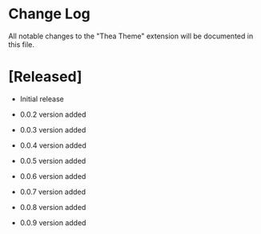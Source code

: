 # Change Log

All notable changes to the "Thea Theme" extension will be documented in this file.

# [Released]

- Initial release

- 0.0.2 version added
- 0.0.3 version added
- 0.0.4 version added
- 0.0.5 version added
- 0.0.6 version added
- 0.0.7 version added
- 0.0.8 version added
- 0.0.9 version added
